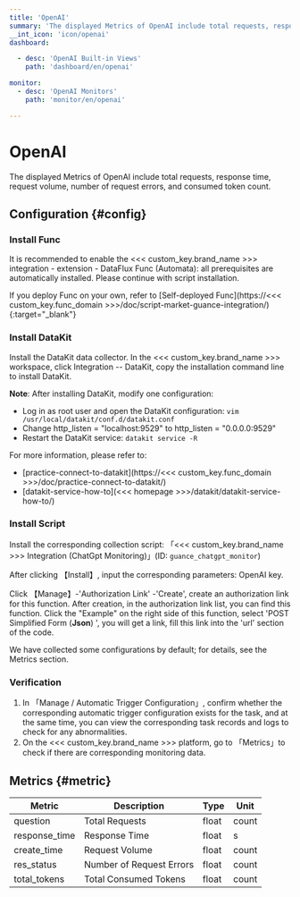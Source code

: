 ```yaml
---
title: 'OpenAI'
summary: 'The displayed Metrics of OpenAI include total requests, response time, request volume, number of request errors, and consumed token count.'
__int_icon: 'icon/openai'
dashboard:

  - desc: 'OpenAI Built-in Views'
    path: 'dashboard/en/openai'

monitor:
  - desc: 'OpenAI Monitors'
    path: 'monitor/en/openai'

---
```


<!-- markdownlint-disable MD025 -->

# OpenAI

<!-- markdownlint-enable -->

The displayed Metrics of OpenAI include total requests, response time, request volume, number of request errors, and consumed token count.

## Configuration {#config}

### Install Func

It is recommended to enable the <<< custom_key.brand_name >>> integration - extension - DataFlux Func (Automata): all prerequisites are automatically installed. Please continue with script installation.

If you deploy Func on your own, refer to [Self-deployed Func](https://<<< custom_key.func_domain >>>/doc/script-market-guance-integration/){:target="_blank"}

### Install DataKit

Install the DataKit data collector. In the <<< custom_key.brand_name >>> workspace, click Integration -- DataKit, copy the installation command line to install DataKit.

**Note**: After installing DataKit, modify one configuration:

- Log in as root user and open the DataKit configuration: `vim /usr/local/datakit/conf.d/datakit.conf`
- Change http_listen = "localhost:9529" to http_listen = "0.0.0.0:9529"
- Restart the DataKit service: `datakit service -R`

For more information, please refer to:

- [practice-connect-to-datakit](https://<<< custom_key.func_domain >>>/doc/practice-connect-to-datakit/)
- [datakit-service-how-to](<<< homepage >>>/datakit/datakit-service-how-to/)

### Install Script

Install the corresponding collection script: 「<<< custom_key.brand_name >>> Integration (ChatGpt Monitoring)」(ID: `guance_chatgpt_monitor`)

After clicking 【Install】, input the corresponding parameters: OpenAI key.

Click 【Manage】-'Authorization Link' -'Create', create an authorization link for this function. After creation, in the authorization link list, you can find this function. Click the "Example" on the right side of this function, select 'POST Simplified Form (**Json**) ', you will get a link, fill this link into the 'url' section of the code.

We have collected some configurations by default; for details, see the Metrics section.

### Verification

1. In 「Manage / Automatic Trigger Configuration」, confirm whether the corresponding automatic trigger configuration exists for the task, and at the same time, you can view the corresponding task records and logs to check for any abnormalities.
2. On the <<< custom_key.brand_name >>> platform, go to 「Metrics」to check if there are corresponding monitoring data.

## Metrics {#metric}

| Metric        | Description   | Type  | Unit  |
| ------------- | ------------- | ----- | ----- |
| question      | Total Requests | float | count |
| response_time | Response Time | float | s     |
| create_time   | Request Volume | float | count |
| res_status    | Number of Request Errors | float | count |
| total_tokens  | Total Consumed Tokens | float | count |